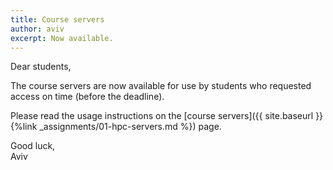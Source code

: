 ```yaml
---
title: Course servers
author: aviv
excerpt: Now available.
---
```


Dear students,

The course servers are now available for use by students who requested access
on time (before the deadline).

Please read the usage instructions on the [course servers]({{ site.baseurl
}}{%link _assignments/01-hpc-servers.md %}) page.

Good luck,<br>
Aviv

